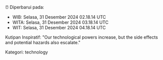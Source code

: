 ⏰ Diperbarui pada:
- WIB: Selasa, 31 Desember 2024 02.18.14 UTC
- WITA: Selasa, 31 Desember 2024 03.18.14 UTC
- WIT: Selasa, 31 Desember 2024 04.18.14 UTC

Kutipan Inspiratif:
"Our technological powers increase, but the side effects and potential hazards also escalate."


Kategori: technology

